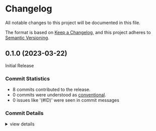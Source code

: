 # Changelog

All notable changes to this project will be documented in this file.

The format is based on [Keep a Changelog](https://keepachangelog.com/en/1.0.0/),
and this project adheres to [Semantic Versioning](https://semver.org/spec/v2.0.0.html).

## 0.1.0 (2023-03-22)

Initial Release

### Commit Statistics

<csr-read-only-do-not-edit/>

 - 8 commits contributed to the release.
 - 0 commits were understood as [conventional](https://www.conventionalcommits.org).
 - 0 issues like '(#ID)' were seen in commit messages

### Commit Details

<csr-read-only-do-not-edit/>

<details><summary>view details</summary>

 * **Uncategorized**
    - Update changelog ([`1aef4ec`](https://github.com/andymac4182/vec_filter/commit/1aef4eca2c61ddba0f2a30ccb70025b6ccfff01e))
    - Adjusting changelogs prior to release of vec_filter_derive v0.1.0, vec_filter v0.1.0 ([`f2e589a`](https://github.com/andymac4182/vec_filter/commit/f2e589a6087d7a1c12ca40a6106c029a1ab417eb))
    - Adjusting changelogs prior to release of vec_filter_derive v0.1.0, vec_filter v0.1.0 ([`554e202`](https://github.com/andymac4182/vec_filter/commit/554e2029bc0de103f32d7bbe44f670c838f37290))
    - Adjusting changelogs prior to release of vec_filter_derive v0.1.0, vec_filter v0.1.0 ([`a79bc03`](https://github.com/andymac4182/vec_filter/commit/a79bc03c25dfaf1a19d5c3aae4a5eac0013ab4b6))
    - Add CHANGELOG ([`07262ae`](https://github.com/andymac4182/vec_filter/commit/07262ae1008fe4614a8283220c639cc655c5248b))
    - Fix up cargo.toml ([`01a867e`](https://github.com/andymac4182/vec_filter/commit/01a867eb166309e370450546d680d23dd224e3f4))
    - Add GT, LT, GTE, LTE ([`d2dadc6`](https://github.com/andymac4182/vec_filter/commit/d2dadc6ee37e53e22af5244ca75474668bc250ec))
    - Initial Commit ([`9a93f13`](https://github.com/andymac4182/vec_filter/commit/9a93f13386c34f2b80e8b237a81233a49383ffd7))
</details>

